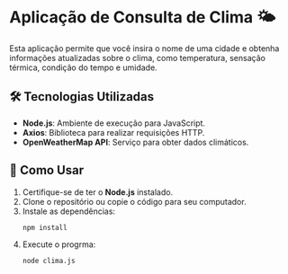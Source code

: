 # Aplicação de Consulta de Clima 🌤️

Esta aplicação permite que você insira o nome de uma cidade e obtenha informações atualizadas sobre o clima, como temperatura, sensação térmica, condição do tempo e umidade.

## 🛠️ Tecnologias Utilizadas
- **Node.js**: Ambiente de execução para JavaScript.
- **Axios**: Biblioteca para realizar requisições HTTP.
- **OpenWeatherMap API**: Serviço para obter dados climáticos.

## 🚀 Como Usar
1. Certifique-se de ter o **Node.js** instalado.
2. Clone o repositório ou copie o código para seu computador.
3. Instale as dependências:
   ```bash
   npm install

4. Execute o progrma:
    ```bash
    node clima.js
